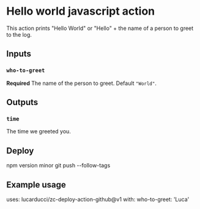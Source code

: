 # Hello world javascript action

This action prints "Hello World" or "Hello" + the name of a person to greet to the log.

## Inputs

### `who-to-greet`

**Required** The name of the person to greet. Default `"World"`.

## Outputs

### `time`

The time we greeted you.

## Deploy
npm version minor
git push --follow-tags

## Example usage

uses: lucarducci/zc-deploy-action-github@v1
with:
  who-to-greet: 'Luca'